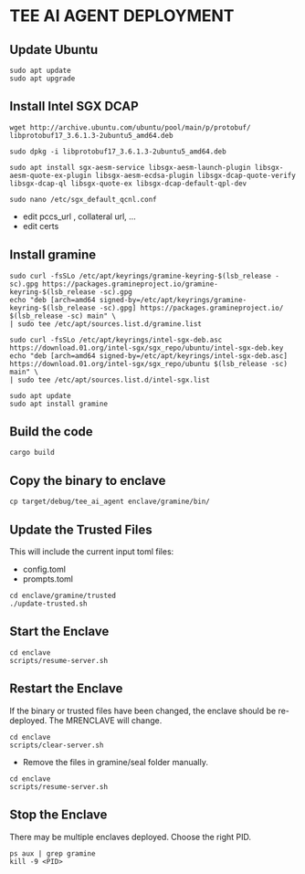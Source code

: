 # TEE AI AGENT DEPLOYMENT

## Update Ubuntu

``` shell
sudo apt update
sudo apt upgrade
```

## Install Intel SGX DCAP

``` shell
wget http://archive.ubuntu.com/ubuntu/pool/main/p/protobuf/
libprotobuf17_3.6.1.3-2ubuntu5_amd64.deb

sudo dpkg -i libprotobuf17_3.6.1.3-2ubuntu5_amd64.deb

sudo apt install sgx-aesm-service libsgx-aesm-launch-plugin libsgx-aesm-quote-ex-plugin libsgx-aesm-ecdsa-plugin libsgx-dcap-quote-verify libsgx-dcap-ql libsgx-quote-ex libsgx-dcap-default-qpl-dev

sudo nano /etc/sgx_default_qcnl.conf
```

- edit pccs_url , collateral url, …
- edit certs

## Install gramine

``` shell
sudo curl -fsSLo /etc/apt/keyrings/gramine-keyring-$(lsb_release -sc).gpg https://packages.gramineproject.io/gramine-keyring-$(lsb_release -sc).gpg
echo "deb [arch=amd64 signed-by=/etc/apt/keyrings/gramine-keyring-$(lsb_release -sc).gpg] https://packages.gramineproject.io/ $(lsb_release -sc) main" \
| sudo tee /etc/apt/sources.list.d/gramine.list

sudo curl -fsSLo /etc/apt/keyrings/intel-sgx-deb.asc https://download.01.org/intel-sgx/sgx_repo/ubuntu/intel-sgx-deb.key
echo "deb [arch=amd64 signed-by=/etc/apt/keyrings/intel-sgx-deb.asc] https://download.01.org/intel-sgx/sgx_repo/ubuntu $(lsb_release -sc) main" \
| sudo tee /etc/apt/sources.list.d/intel-sgx.list

sudo apt update
sudo apt install gramine
```

## Build the code

``` shell
cargo build
```

## Copy the binary to enclave

``` shell
cp target/debug/tee_ai_agent enclave/gramine/bin/
```

## Update the Trusted Files

This will include the current input toml files:

- config.toml
- prompts.toml

``` shell
cd enclave/gramine/trusted
./update-trusted.sh
```

## Start the Enclave

``` shell
cd enclave
scripts/resume-server.sh
```

## Restart the Enclave

If the binary or trusted files have been changed, the enclave should be re-deployed. The MRENCLAVE will change.

``` shell
cd enclave
scripts/clear-server.sh
```

- Remove the files in gramine/seal folder manually.

``` shell
cd enclave
scripts/resume-server.sh
```

## Stop the Enclave

There may be multiple enclaves deployed. Choose the right PID.

``` shell
ps aux | grep gramine
kill -9 <PID>
```
